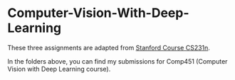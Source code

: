 # Computer-Vision-With-Deep-Learning


These three assignments are adapted from [Stanford Course CS231n](http://cs231n.stanford.edu/).

In the folders above, you can find my submissions for Comp451 (Computer Vision with Deep Learning course). 

